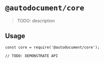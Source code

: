 # `@autodocument/core`

> TODO: description

## Usage

```
const core = require('@autodocument/core');

// TODO: DEMONSTRATE API
```
